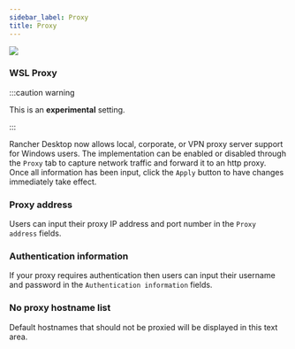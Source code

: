 ```yaml
---
sidebar_label: Proxy
title: Proxy
---
```


<head>
  <link rel="canonical" href="https://docs.rancherdesktop.io/ui/preferences/wsl/proxy"/>
</head>

![](https://suse-rancher-media.s3.amazonaws.com/desktop/v1.12/preferences/Windows_wsl_tabProxy.png)

### WSL Proxy

:::caution warning

This is an **experimental** setting.

:::

Rancher Desktop now allows local, corporate, or VPN proxy server support for Windows users. The implementation can be enabled or disabled through the `Proxy` tab to capture network traffic and forward it to an http proxy. Once all information has been input, click the `Apply` button to have changes immediately take effect.

### Proxy address

Users can input their proxy IP address and port number in the `Proxy address` fields.

### Authentication information

If your proxy requires authentication then users can input their username and password in the `Authentication information` fields.

### No proxy hostname list

Default hostnames that should not be proxied will be displayed in this text area.
